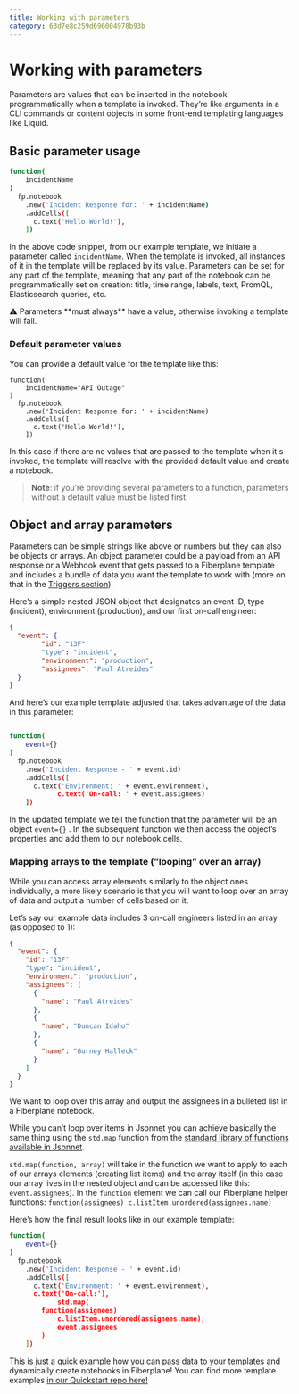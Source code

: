 ```yaml
---
title: Working with parameters
category: 63d7e8c259d696004978b93b
---
```

# Working with parameters

Parameters are values that can be inserted in the notebook programmatically when a template is invoked. They’re like arguments in a CLI commands or content objects in some front-end templating languages like Liquid.

## Basic parameter usage

```bash
function(
    incidentName
)
  fp.notebook
    .new('Incident Response for: ' + incidentName)
    .addCells([
      c.text('Hello World!'),
    ])

```

In the above code snippet, from our example template, we initiate a parameter called `incidentName`. When the template is invoked, all instances of it in the template will be replaced by its value. Parameters can be set for any part of the template, meaning that any part of the notebook can be programmatically set on creation: title, time range, labels, text, PromQL, Elasticsearch queries, etc.

<aside>
⚠️ Parameters **must always** have a value, otherwise invoking a template will fail.

</aside>

### Default parameter values

You can provide a default value for the template like this:

```
function(
    incidentName="API Outage"
)
  fp.notebook
    .new('Incident Response for: ' + incidentName)
    .addCells([
      c.text('Hello World!'),
    ])

```

In this case if there are no values that are passed to the template when it's invoked, the template will resolve with the provided default value and create a notebook.

> **Note**: if you’re providing several parameters to a function, parameters without a default value must be listed first.
> 

## Object and array parameters

Parameters can be simple strings like above or numbers but they can also be objects or arrays. An object parameter could be a payload from an API response or a Webhook event that gets passed to a Fiberplane template and includes a bundle of data you want the template to work with (more on that in the [Triggers section](Working%20with%20triggers%20173525d4dc9b4ff8af4dca5c0e30f691.md)).

Here’s a simple nested JSON object that designates an event ID, type (incident), environment (production), and our first on-call engineer:

```json
{
  "event": {
		"id": "13F"
		"type": "incident",
		"environment": "production",
		"assignees": "Paul Atreides"
  }
}

```

And here’s our example template adjusted that takes advantage of the data in this parameter:

```bash

function(
    event={}
)
  fp.notebook
    .new('Incident Response - ' + event.id)
    .addCells([
      c.text('Environment: ' + event.environment),
			c.text('On-call: ' + event.assignees)
    ])

```

In the updated template we tell the function that the parameter will be an object `event={}` . In the subsequent function we then access the object’s properties and add them to our notebook cells.

### Mapping arrays to the template (”looping” over an array)

While you can access array elements similarly to the object ones individually, a more likely scenario is that you will want to loop over an array of data and output a number of cells based on it.

Let’s say our example data includes 3 on-call engineers listed in an array (as opposed to 1):

```json
{
  "event": {
    "id": "13F"
    "type": "incident",
    "environment": "production",
    "assignees": [
      {
        "name": "Paul Atreides"
      },
      {
        "name": "Duncan Idaho"
      },
      {
        "name": "Gurney Halleck"
      }
    ]
  }
}
```

We want to loop over this array and output the assignees in a bulleted list in a Fiberplane notebook.

While you can’t loop over items in Jsonnet you can achieve basically the same thing using the `std.map` function from the [standard library of functions available in Jsonnet](https://jsonnet.org/ref/stdlib.html). 

`std.map(function, array)` will take in the function we want to apply to each of our arrays elements (creating list items) and the array itself (in this case our array lives in the nested object and can be accessed like this: `event.assignees`). In the `function` element we can call our Fiberplane helper functions: `function(assignees) c.listItem.unordered(assignees.name)`

Here’s how the final result looks like in our example template:

```bash
function(
    event={}
)
  fp.notebook
    .new('Incident Response - ' + event.id)
    .addCells([
      c.text('Environment: ' + event.environment),
      c.text('On-call:'),
			std.map(
        function(assignees)
            c.listItem.unordered(assignees.name),
            event.assignees
        )
    ])
```

This is just a quick example how you can pass data to your templates and dynamically create notebooks in Fiberplane! You can find more template examples [in our Quickstart repo here!](http://github.com/fiberplane/quickstart)
